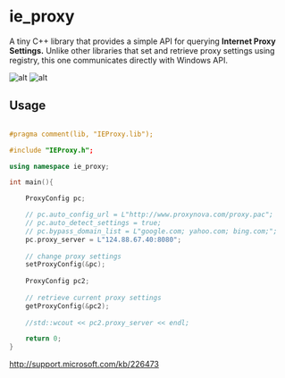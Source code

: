 # ie_proxy
A tiny C++ library that provides a simple API for querying **Internet Proxy Settings.**
Unlike other libraries that set and retrieve proxy settings using registry, this one communicates directly
with Windows API.


![alt](http://i.imgur.com/yzzt7qH.png) ![alt](http://i.imgur.com/d3ESwNX.png)
## Usage

```C++

#pragma comment(lib, "IEProxy.lib");

#include "IEProxy.h";

using namespace ie_proxy;

int main(){

	ProxyConfig pc;

	// pc.auto_config_url = L"http://www.proxynova.com/proxy.pac";
	// pc.auto_detect_settings = true;
	// pc.bypass_domain_list = L"google.com; yahoo.com; bing.com;";
	pc.proxy_server = L"124.88.67.40:8080";
	
	// change proxy settings
	setProxyConfig(&pc);
	
	ProxyConfig pc2;
	
	// retrieve current proxy settings
	getProxyConfig(&pc2);
	
	//std::wcout << pc2.proxy_server << endl;

	return 0;
}

```

http://support.microsoft.com/kb/226473
